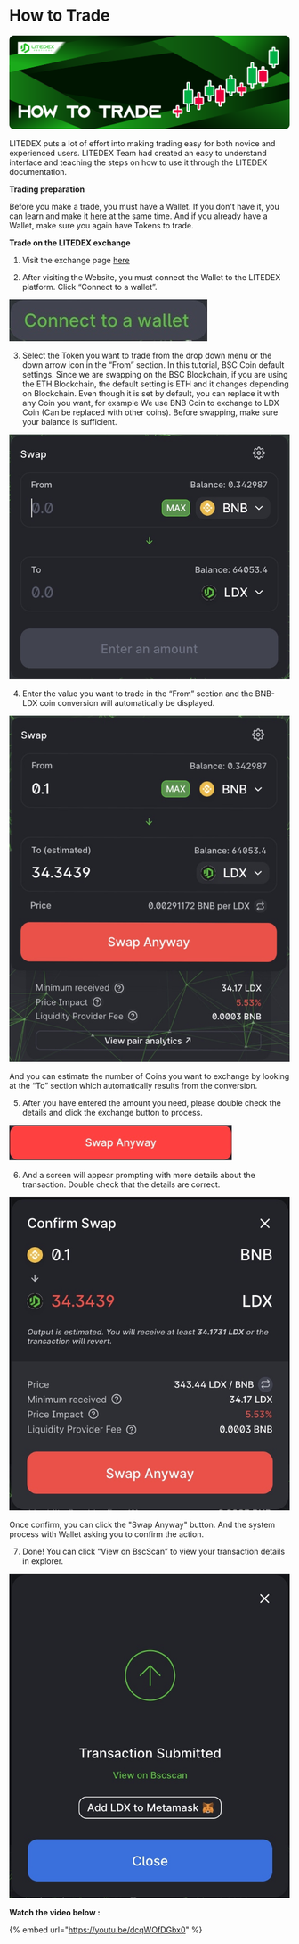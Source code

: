 # How to Trade

![](../../.gitbook/assets/7.-how-to-trade%20%281%29.svg)

LITEDEX puts a lot of effort into making trading easy for both novice and experienced users. LITEDEX Team had created an easy to understand interface and teaching the steps on how to use it through the LITEDEX documentation.

**Trading preparation**

Before you make a trade, you must have a Wallet. If you don't have it, you can learn and make it [here ](../../get-started/how-to-make-a-wallet.md)at the same time. And if you already have a Wallet, make sure you again have Tokens to trade.

**Trade on the LITEDEX exchange**

1. Visit the exchange page [here](https://swap.litedex.io/#/swap)

2. After visiting the Website, you must connect the Wallet to the LITEDEX platform. Click “Connect to a wallet”.

![](../../.gitbook/assets/b17df27a-1177-46fa-ae3a-1147c88cdeda_4_5005_c.jpeg)

3. Select the Token you want to trade from the drop down menu or the down arrow icon in the “From” section. In this tutorial, BSC Coin default settings. Since we are swapping on the BSC Blockchain, if you are using the ETH Blockchain, the default setting is ETH and it changes depending on Blockchain. Even though it is set by default, you can replace it with any Coin you want, for example We use BNB Coin to exchange to LDX Coin \(Can be replaced with other coins\). Before swapping, make sure your balance is sufficient.

![](../../.gitbook/assets/597046fd-ffc1-498c-8fbe-44a69da4f97f_1_201_a.jpeg)

4. Enter the value you want to trade in the “From” section and the BNB-LDX coin conversion will automatically be displayed.

![](../../.gitbook/assets/a5a92f45-474e-4c67-ba85-19d391c39b9f_1_201_a.jpeg)

And you can estimate the number of Coins you want to exchange by looking at the “To” section which automatically results from the conversion.

5. After you have entered the amount you need, please double check the details and click the exchange button to process.

![](../../.gitbook/assets/swap-anyway.png)

6. And a screen will appear prompting with more details about the transaction. Double check that the details are correct.

![](../../.gitbook/assets/bd440173-0996-4911-94b6-32c348f6ec53_1_201_a.jpeg)

Once confirm, you can click the "Swap Anyway" button. And the system process with Wallet asking you to confirm the action.

7. Done! You can click “View on BscScan” to view your transaction details in explorer.

![](../../.gitbook/assets/5dfc93c7-f4c3-4cc2-a608-6ee618b42cd4_1_201_a.jpeg)

**Watch the video below :**

{% embed url="https://youtu.be/dcqWOfDGbx0" %}

